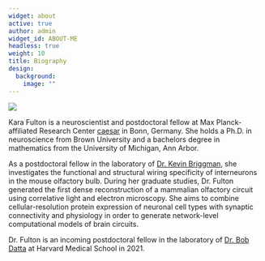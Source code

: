 ```yaml
---
widget: about
active: true
author: admin
widget_id: ABOUT-ME
headless: true
weight: 10
title: Biography
design:
  background:
    image: ""
---
```

![](/static/media/dsc00624.jpg)

Kara Fulton is a neuroscientist and postdoctoral fellow at Max Planck-affiliated Research Center [caesar](caesar.de) in Bonn, Germany. She holds a Ph.D. in neuroscience from Brown University and a bachelors degree in mathematics from the University of Michigan, Ann Arbor. 

As a postdoctoral fellow in the laboratory of [Dr. Kevin Briggman](https://www.caesar.de/en/research/groups/computational-neuroethology/research-focus.html), she investigates the functional and structural wiring specificity of interneurons in the mouse olfactory bulb. During her graduate studies, Dr. Fulton generated the first dense reconstruction of a mammalian olfactory circuit using correlative light and electron microscopy. She aims to combine cellular-resolution protein expression of neuronal cell types with synaptic connectivity and physiology in order to generate network-level computational models of brain circuits.

Dr. Fulton is an incoming postdoctoral fellow in the laboratory of [Dr. Bob Datta](datta.hms.harvard.edu) at Harvard Medical School in 2021.